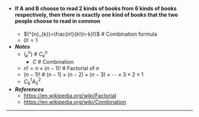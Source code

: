 - #### If A and B choose to read 2 kinds of books from 6 kinds of books respectively, then there is exactly one kind of books that the two people choose to read in common
    - $(^{n}_{k})=\frac{n!}{k!(n-k)!}$ # Combination formula
    - $0!=1$
- ***Notes***
    - $(^{n}_{k})$ # $C^{n} _{k}$
        - $C$ # Combination
    - $n!=n\times(n-1)!$ # Factorial of $n$
    - $(n-1)!$ # $(n-1)\times(n-2)\times(n-3)\times\cdots\times3\times2\times1$
    - $C^{1}_{6}A^{2} _{5}$
- ***References***
    - https://en.wikipedia.org/wiki/Factorial
    - https://en.wikipedia.org/wiki/Combination
- ---
